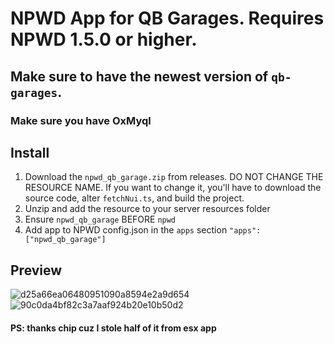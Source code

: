 # NPWD App for QB Garages. Requires NPWD 1.5.0 or higher.

## Make sure to have the newest version of `qb-garages`.

### Make sure you have OxMyql

## Install
1. Download the `npwd_qb_garage.zip` from releases. DO NOT CHANGE THE RESOURCE NAME. If you want to change it, you'll have to download the source code, alter `fetchNui.ts`, and build the project.
2. Unzip and add the resource to your server resources folder
3. Ensure `npwd_qb_garage` BEFORE `npwd`
4. Add app to NPWD config.json in the `apps` section `"apps": ["npwd_qb_garage"]`

## Preview
![d25a66ea06480951090a8594e2a9d654](https://user-images.githubusercontent.com/97451137/184982652-c69ee34d-bdd9-4cf6-adb1-a0a8429a4649.png)
![90c0da4bf82c3a7aaf924b20e10b50d2](https://user-images.githubusercontent.com/97451137/184982700-7837d503-b367-4f07-b5a0-99b5a0a4caed.png)


#### PS: thanks chip cuz I stole half of it from esx app
